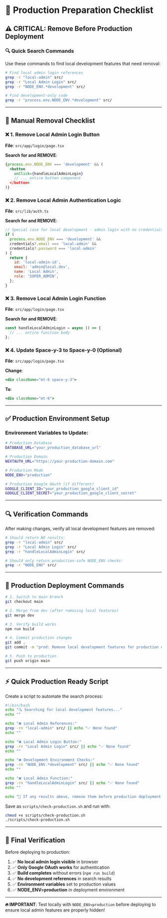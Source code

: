 # 🚨 Production Preparation Checklist

## ⚠️ CRITICAL: Remove Before Production Deployment

### 🔍 **Quick Search Commands**

Use these commands to find local development features that need removal:

```bash
# Find local admin login references
grep -r "local-admin" src/
grep -r "Local Admin Login" src/
grep -r "NODE_ENV.*development" src/

# Find development-only code
grep -r "process.env.NODE_ENV.*development" src/
```

---

## 📝 **Manual Removal Checklist**

### ❌ **1. Remove Local Admin Login Button**

**File**: `src/app/login/page.tsx`

**Search for and REMOVE**:

```jsx
{process.env.NODE_ENV === 'development' && (
  <button
    onClick={handleLocalAdminLogin}
    // ... entire button component
  </button>
)}
```

### ❌ **2. Remove Local Admin Authentication Logic**

**File**: `src/lib/auth.ts`

**Search for and REMOVE**:

```javascript
// Special case for local development - admin login with no credentials
if (
  process.env.NODE_ENV === 'development' &&
  credentials?.email === 'local-admin' &&
  credentials?.password === 'local-admin'
) {
  return {
    id: 'local-admin-id',
    email: 'admin@local.dev',
    name: 'Local Admin',
    role: 'SUPER_ADMIN',
  };
}
```

### ❌ **3. Remove Local Admin Login Function**

**File**: `src/app/login/page.tsx`

**Search for and REMOVE**:

```javascript
const handleLocalAdminLogin = async () => {
  // ... entire function body
};
```

### ❌ **4. Update Space-y-3 to Space-y-0 (Optional)**

**File**: `src/app/login/page.tsx`

**Change**:

```jsx
<div className="mt-6 space-y-3">
```

**To**:

```jsx
<div className="mt-6">
```

---

## ✅ **Production Environment Setup**

### **Environment Variables to Update**:

```bash
# Production Database
DATABASE_URL="your_production_database_url"

# Production Domain
NEXTAUTH_URL="https://your-production-domain.com"

# Production Mode
NODE_ENV="production"

# Production Google OAuth (if different)
GOOGLE_CLIENT_ID="your_production_google_client_id"
GOOGLE_CLIENT_SECRET="your_production_google_client_secret"
```

---

## 🔍 **Verification Commands**

After making changes, verify all local development features are removed:

```bash
# Should return NO results:
grep -r "local-admin" src/
grep -r "Local Admin Login" src/
grep -r "handleLocalAdminLogin" src/

# Should only return production-safe NODE_ENV checks:
grep -r "NODE_ENV" src/
```

---

## 🚀 **Production Deployment Commands**

```bash
# 1. Switch to main branch
git checkout main

# 2. Merge from dev (after removing local features)
git merge dev

# 3. Verify build works
npm run build

# 4. Commit production changes
git add .
git commit -m "prod: Remove local development features for production deployment"

# 5. Push to production
git push origin main
```

---

## ⚡ **Quick Production Ready Script**

Create a script to automate the search process:

```bash
#!/bin/bash
echo "🔍 Searching for local development features..."
echo ""

echo "❌ Local Admin References:"
grep -rn "local-admin" src/ || echo "✅ None found"
echo ""

echo "❌ Local Admin Login Button:"
grep -rn "Local Admin Login" src/ || echo "✅ None found"
echo ""

echo "❌ Development Environment Checks:"
grep -rn "NODE_ENV.*development" src/ || echo "✅ None found"
echo ""

echo "❌ Local Admin Function:"
grep -rn "handleLocalAdminLogin" src/ || echo "✅ None found"
echo ""

echo "🚨 If any results above, remove them before production deployment!"
```

Save as `scripts/check-production.sh` and run with:

```bash
chmod +x scripts/check-production.sh
./scripts/check-production.sh
```

---

## 🎯 **Final Verification**

Before deploying to production:

1. ✅ **No local admin login visible** in browser
2. ✅ **Only Google OAuth works** for authentication
3. ✅ **Build completes** without errors (`npm run build`)
4. ✅ **No development references** in search results
5. ✅ **Environment variables** set to production values
6. ✅ **NODE_ENV=production** in deployment environment

---

**🔥 IMPORTANT**: Test locally with `NODE_ENV=production` before deploying to ensure local admin features are properly hidden!
